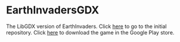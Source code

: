 # EarthInvadersGDX
The LibGDX version of EarthInvaders.
Click [here](https://github.com/MrGussio/EarthInvaders) to go to the initial repository.
Click [here](https://play.google.com/store/apps/details?id=ga.gussio.ld38.earthinvaders) to download the game in the Google Play store.
